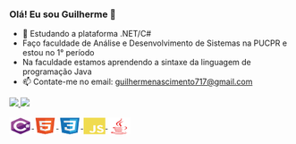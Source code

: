 ### Olá! Eu sou Guilherme 👋

- 🌱 Estudando a plataforma .NET/C#
- Faço faculdade de Análise e Desenvolvimento de Sistemas na PUCPR e estou no 1° período
- Na faculdade estamos aprendendo a sintaxe da linguagem de programação Java
- 📫 Contate-me no email: guilhermenascimento717@gmail.com

<div>
  <a href="https://github.com/guilzera">
  <img height="180em" src="https://github-readme-stats.vercel.app/api?username=guilzera&show_icons=true&theme=dracula&include_all_commits=true&count_private=true"/>
  <img height="180em" src="https://github-readme-stats.vercel.app/api/top-langs/?username=guilzera&layout=compact&langs_count=7&theme=dracula"/>
</div>
  
  <div style="display: inline_block"><br>
    <img align="center" alt="Rafa-Csharp" height="30" width="40" src="https://raw.githubusercontent.com/devicons/devicon/master/icons/csharp/csharp-original.svg">
    <img align="center" alt="Rafa-HTML" height="30" width="40" src="https://raw.githubusercontent.com/devicons/devicon/master/icons/html5/html5-original.svg">
    <img align="center" alt="Rafa-CSS" height="30" width="40" src="https://raw.githubusercontent.com/devicons/devicon/master/icons/css3/css3-original.svg">
    <img align="center" alt="Rafa-Js" height="30" width="40" src="https://raw.githubusercontent.com/devicons/devicon/master/icons/javascript/javascript-plain.svg">
    <img align="center" alt="Rafa-Csharp" height="30" width="40" src="https://raw.githubusercontent.com/devicons/devicon/master/icons/java/java-plain.svg">
    
</div>
  
  ##
